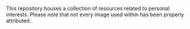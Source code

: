 This repository houses a collection of resources related to personal interests. Please note that not every image used within has been properly attributed.




